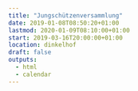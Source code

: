 ```yaml
---
title: "Jungschützenversammlung"
date: 2019-01-08T08:50:20+01:00
lastmod: 2020-01-09T08:10:00+01:00
start: 2019-03-16T20:00:00+01:00
location: dinkelhof
draft: false
outputs:
  - html
  - calendar
---
```

